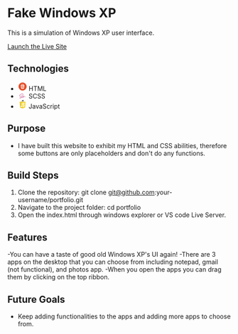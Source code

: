 # Fake Windows XP

This is a simulation of Windows XP user interface.

[Launch the Live Site](https://fakewinxp.netlify.app)

## Technologies

- <img src="./images/HTML.png"  width="20"> HTML
- <img src="./images/Sass.png"  width="20"> SCSS
- <img src="./images/JavaScript.png"  width="20"> JavaScript

## Purpose

- I have built this website to exhibit my HTML and CSS abilities, therefore some buttons are only placeholders and don't do any functions.

## Build Steps

1. Clone the repository: git clone git@github.com:your-username/portfolio.git
2. Navigate to the project folder: cd portfolio
3. Open the index.html through windows explorer or VS code Live Server.

## Features

-You can have a taste of good old Windows XP's UI again!
-There are 3 apps on the desktop that you can choose from including notepad, gmail (not functional), and photos app.
-When you open the apps you can drag them by clicking on the top ribbon.

## Future Goals

- Keep adding functionalities to the apps and adding more apps to choose from.
